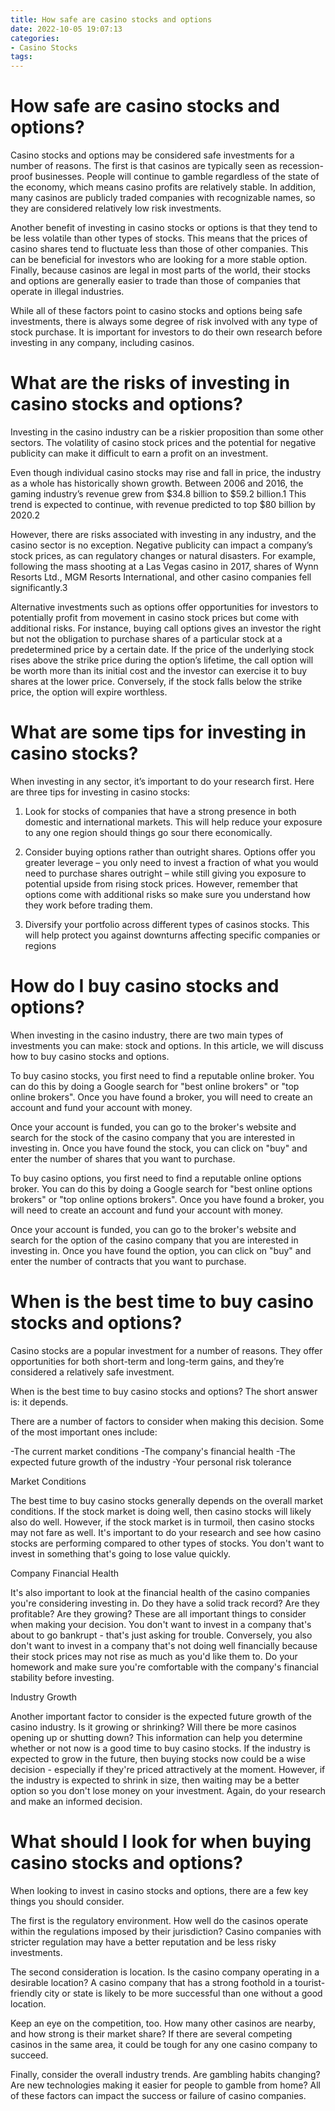 ```yaml
---
title: How safe are casino stocks and options
date: 2022-10-05 19:07:13
categories:
- Casino Stocks
tags:
---
```



#  How safe are casino stocks and options?

Casino stocks and options may be considered safe investments for a number of reasons. The first is that casinos are typically seen as recession-proof businesses. People will continue to gamble regardless of the state of the economy, which means casino profits are relatively stable. In addition, many casinos are publicly traded companies with recognizable names, so they are considered relatively low risk investments.

Another benefit of investing in casino stocks or options is that they tend to be less volatile than other types of stocks. This means that the prices of casino shares tend to fluctuate less than those of other companies. This can be beneficial for investors who are looking for a more stable option. Finally, because casinos are legal in most parts of the world, their stocks and options are generally easier to trade than those of companies that operate in illegal industries.

While all of these factors point to casino stocks and options being safe investments, there is always some degree of risk involved with any type of stock purchase. It is important for investors to do their own research before investing in any company, including casinos.

#  What are the risks of investing in casino stocks and options?

Investing in the casino industry can be a riskier proposition than some other sectors. The volatility of casino stock prices and the potential for negative publicity can make it difficult to earn a profit on an investment.

Even though individual casino stocks may rise and fall in price, the industry as a whole has historically shown growth. Between 2006 and 2016, the gaming industry’s revenue grew from $34.8 billion to $59.2 billion.1 This trend is expected to continue, with revenue predicted to top $80 billion by 2020.2

However, there are risks associated with investing in any industry, and the casino sector is no exception. Negative publicity can impact a company’s stock prices, as can regulatory changes or natural disasters. For example, following the mass shooting at a Las Vegas casino in 2017, shares of Wynn Resorts Ltd., MGM Resorts International, and other casino companies fell significantly.3

Alternative investments such as options offer opportunities for investors to potentially profit from movement in casino stock prices but come with additional risks. For instance, buying call options gives an investor the right but not the obligation to purchase shares of a particular stock at a predetermined price by a certain date. If the price of the underlying stock rises above the strike price during the option’s lifetime, the call option will be worth more than its initial cost and the investor can exercise it to buy shares at the lower price. Conversely, if the stock falls below the strike price, the option will expire worthless.

# What are some tips for investing in casino stocks?

When investing in any sector, it’s important to do your research first. Here are three tips for investing in casino stocks:

1) Look for stocks of companies that have a strong presence in both domestic and international markets. This will help reduce your exposure to any one region should things go sour there economically.

2) Consider buying options rather than outright shares. Options offer you greater leverage – you only need to invest a fraction of what you would need to purchase shares outright – while still giving you exposure to potential upside from rising stock prices. However, remember that options come with additional risks so make sure you understand how they work before trading them.

3) Diversify your portfolio across different types of casinos stocks. This will help protect you against downturns affecting specific companies or regions

#  How do I buy casino stocks and options?

When investing in the casino industry, there are two main types of investments you can make: stock and options. In this article, we will discuss how to buy casino stocks and options.

To buy casino stocks, you first need to find a reputable online broker. You can do this by doing a Google search for "best online brokers" or "top online brokers". Once you have found a broker, you will need to create an account and fund your account with money.

Once your account is funded, you can go to the broker's website and search for the stock of the casino company that you are interested in investing in. Once you have found the stock, you can click on "buy" and enter the number of shares that you want to purchase.

To buy casino options, you first need to find a reputable online options broker. You can do this by doing a Google search for "best online options brokers" or "top online options brokers". Once you have found a broker, you will need to create an account and fund your account with money.

Once your account is funded, you can go to the broker's website and search for the option of the casino company that you are interested in investing in. Once you have found the option, you can click on "buy" and enter the number of contracts that you want to purchase.

#  When is the best time to buy casino stocks and options?

Casino stocks are a popular investment for a number of reasons. They offer opportunities for both short-term and long-term gains, and they’re considered a relatively safe investment.

When is the best time to buy casino stocks and options? The short answer is: it depends.

There are a number of factors to consider when making this decision. Some of the most important ones include:

-The current market conditions
-The company's financial health
-The expected future growth of the industry
-Your personal risk tolerance

Market Conditions

The best time to buy casino stocks generally depends on the overall market conditions. If the stock market is doing well, then casino stocks will likely also do well. However, if the stock market is in turmoil, then casino stocks may not fare as well. It's important to do your research and see how casino stocks are performing compared to other types of stocks. You don't want to invest in something that's going to lose value quickly.

Company Financial Health

It's also important to look at the financial health of the casino companies you're considering investing in. Do they have a solid track record? Are they profitable? Are they growing? These are all important things to consider when making your decision. You don't want to invest in a company that's about to go bankrupt - that's just asking for trouble. Conversely, you also don't want to invest in a company that's not doing well financially because their stock prices may not rise as much as you'd like them to. Do your homework and make sure you're comfortable with the company's financial stability before investing.

Industry Growth

Another important factor to consider is the expected future growth of the casino industry. Is it growing or shrinking? Will there be more casinos opening up or shutting down? This information can help you determine whether or not now is a good time to buy casino stocks. If the industry is expected to grow in the future, then buying stocks now could be a wise decision - especially if they're priced attractively at the moment. However, if the industry is expected to shrink in size, then waiting may be a better option so you don't lose money on your investment. Again, do your research and make an informed decision.

#  What should I look for when buying casino stocks and options?

When looking to invest in casino stocks and options, there are a few key things you should consider.

The first is the regulatory environment. How well do the casinos operate within the regulations imposed by their jurisdiction? Casino companies with stricter regulation may have a better reputation and be less risky investments.

The second consideration is location. Is the casino company operating in a desirable location? A casino company that has a strong foothold in a tourist-friendly city or state is likely to be more successful than one without a good location.

Keep an eye on the competition, too. How many other casinos are nearby, and how strong is their market share? If there are several competing casinos in the same area, it could be tough for any one casino company to succeed.

Finally, consider the overall industry trends. Are gambling habits changing? Are new technologies making it easier for people to gamble from home? All of these factors can impact the success or failure of casino companies.